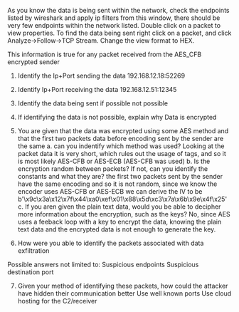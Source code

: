 As you know the data is being sent within the network, check the endpoints listed by wireshark and apply ip filters from this window, there should be very few endpoints within the network listed. Double click on a packet to view properties. To find the data being sent right click on a packet, and click Analyze->Follow->TCP Stream. Change the view format to HEX.

This information is true for any packet received from the AES_CFB encrypted sender

1. Identify the Ip+Port sending the data 
    192.168.12.18:52269

2. Identify Ip+Port receiving the data
    192.168.12.51:12345

3. Identify the data being sent if possible
    not possible
4. If identifying the data is not possible, explain why
    Data is encrypted
5. You are given that the data was encrypted using some AES method and that the first two packets data before encoding sent by the sender are the same
a. can you indentify which method was used? 
Looking at the packet data it is very short, which rules out the usage of tags, and so it is most likely AES-CFB or AES-ECB (AES-CFB was used)
b. Is the encryption random between packets? If not, can you identify the constants and what they are?
the first two packets sent by the sender have the same encoding and so it is not random, since we know the encoder uses AES-CFB or AES-ECB we can derive the IV to be b'\x9c\x3a\x12\x7f\x44\xa0\xef\x01\x88\x5d\xc3\x7a\x6b\x9e\x4f\x25'
c. If you aren given the plain text data, would you be able to decipher more information about the encryption, such as the keys?
No, since AES uses a feeback loop with a key to encrypt the data, knowing the plain text data and the encrypted data is not enough to generate the key.
6. How were you able to identify the packets associated with data exfiltration

Possible answers not limited to:
    Suspicious endpoints
    Suspicious destination port

7. Given your method of identifying these packets, how could the attacker have hidden their communication better
    Use well known ports
    Use cloud hosting for the C2/receiver